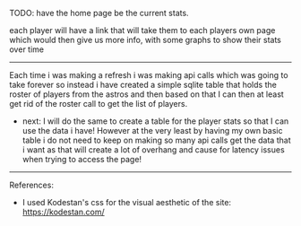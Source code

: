 TODO:
have the home page be the current stats.

each player will have a link that will take them to each players own page 
which would then give us more info, with some graphs to show their stats over time


------
Each time i was making a refresh i was making api calls which was going to take forever 
so instead i have created a simple sqlite table that holds the roster of players from the 
astros and then based on that I can then at least get rid of the roster call to get the list 
of players.
- next: I will do the same to create a table for the player stats so that I can use the data i have!
However at the very least by having my own basic table i do not need to keep on making so many api 
calls get the data that i want as that will create a lot of overhang and cause for latency issues 
when trying to access the page!


------
References:
- I used Kodestan's css for the visual aesthetic of the site: https://kodestan.com/ 
